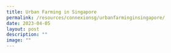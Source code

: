 ```yaml
---
title: Urban Farming in Singapore
permalink: /resources/connexionsg/urbanfarminginsingapore/
date: 2023-04-05
layout: post
description: ""
image: ""
---
```

